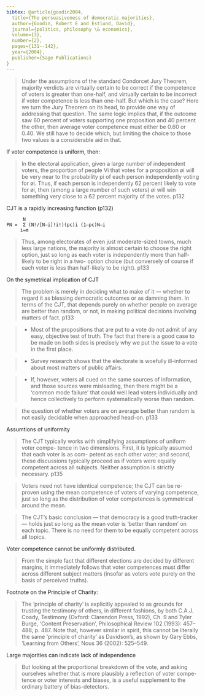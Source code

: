 ```yaml
---
bibtex: @article{goodin2004,
  title={The persuasiveness of democratic majorities},
  author={Goodin, Robert E and Estlund, David},
  journal={politics, philosophy \& economics},
  volume={3},
  number={2},
  pages={131--142},
  year={2004},
  publisher={Sage Publications}
}
---
```


> Under the assumptions of the standard Condorcet Jury Theorem, majority verdicts are virtually certain to be correct if the competence of voters is greater than one-half, and virtually certain to be incorrect if voter competence is less than one-half. But which is the case? Here we turn the Jury Theorem on its head, to provide one way of addressing that question. The same logic implies that, if the outcome saw 60 percent of voters supporting one proposition and 40 percent the other, then average voter competence must either be 0.60 or 0.40. We still have to decide which, but limiting the choice to those two values is a considerable aid in that.

If voter competence is uniform, then:

> In the electoral application, given a large number of independent voters, the proportion of people Vi that votes for a proposition øi will be very near to the probability pi of each person independently voting for øi. Thus, if each person is independently 62 percent likely to vote for øi, then (among a large number of such voters) øi will win something very close to a 62 percent majority of the votes. p132

CJT is a rapidly increasing function (p132)

          N
    PN =  Σ (N!/[N–i]!i!)(pc)i (1–pc)N–i
         i=m

> Thus, among electorates of even just moderate-sized towns, much less large nations, the majority is almost certain to choose the right option, just so long as each voter is independently more than half-likely to be right in a two- option choice (but conversely of course if each voter is less than half-likely to be right). p133

On the symetrical implication of CJT

> The problem is merely in deciding what to make of it — whether to regard it as blessing democratic outcomes or as damning them. In terms of the CJT, that depends purely on whether people on average are better than random, or not, in making political decisions involving matters of fact. p133

>   - Most of the propositions that are put to a vote do not admit of any easy, objective test of truth. The fact that there is a good case to be made on both sides is precisely why we put the issue to a vote in the first place.

>   - Survey research shows that the electorate is woefully ill-informed about most matters of public affairs. 

>   - If, however, voters all cued on the same sources of information, and those sources were misleading, then there might be a ‘common mode failure’ that could well lead voters individually and hence collectively to perform systematically worse than random.

> the question of whether voters are on average better than random is not easily decidable when approached head-on. p133

Assumtions of uniformity

> The CJT typically works with simplifying assumptions of uniform voter compe- tence in two dimensions. First, it is typically assumed that each voter is as com- petent as each other voter; and second, these discussions typically proceed as if voters were equally competent across all subjects. Neither assumption is strictly necessary. p135

> Voters need not have identical competence; the CJT can be re-proven using the mean competence of voters of varying competence, just so long as the distribution of voter competences is symmetrical around the mean.

> The CJT’s basic conclusion — that democracy is a good truth-tracker — holds just so long as the mean voter is ‘better than random’ on each topic. There is no need for them to be equally competent across all topics.

Voter competence cannot be uniformly distributed.

> From the simple fact that different elections are decided by different margins, it immediately follows that voter competences must differ across different subject matters (insofar as voters vote purely on the basis of perceived truths).

Footnote on the Principle of Charity:

> The ‘principle of charity’ is explicitly appealed to as grounds for trusting the testimony of others, in different fashions, by both C.A.J. Coady, Testimony (Oxford: Clarendon Press, 1992), Ch. 9 and Tyler Burge, ‘Content Preservation’, Philosophical Review 102 (1993): 457–488, p. 487. Note that, however similar in spirit, this cannot be literally the same ‘principle of charity’ as Davidson’s, as shown by Gary Ebbs, ‘Learning from Others’, Nous 36 (2002): 525–549.

Large majorities can indicate lack of independence

> But looking at the proportional breakdown of the vote, and asking ourselves whether that is more plausibly a reflection of voter compe- tence or voter interests and biases, is a useful supplement to the ordinary battery of bias-detectors.